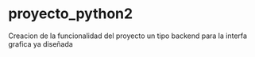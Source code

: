 # proyecto_python2
Creacion de la funcionalidad del proyecto un tipo backend para la interfa grafica ya diseñada

